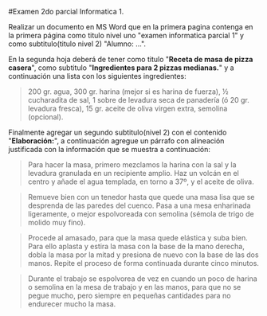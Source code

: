 #Examen 2do parcial Informatica 1.

Realizar un documento en MS Word que en la primera pagina contenga en la primera página como titulo nivel uno "examen informatica parcial 1" y como subtitulo(titulo nivel 2) "Alumno: ...".

En la segunda hoja deberá de tener como titulo "**Receta de masa de pizza casera**", como subtitulo "**Ingredientes para 2 pizzas medianas.**" y a continuación una lista con los siguientes ingredientes:

> 200 gr. agua, 300 gr. harina (mejor si es harina de fuerza), ½ cucharadita de sal, 1 sobre de levadura seca de panadería (ó 20 gr. levadura fresca), 15
 gr. aceite de oliva virgen extra, semolina (opcional).

Finalmente agregar un segundo subtitulo(nivel 2) con el contenido "**Elaboración:**", a continuación agregue un párrafo con alineación justificada con la información que se muestra a continuación:

> Para hacer la masa, primero mezclamos la harina con la sal y la levadura granulada en un recipiente amplio. Haz un volcán en el centro y añade el agua templada, en torno a 37º, y el aceite de oliva.


> Remueve bien con un tenedor hasta que quede una masa lisa que se desprenda de las paredes del cuenco. Pasa a una mesa enharinada ligeramente, o mejor espolvoreada con semolina (sémola de trigo de molido muy fino).


> Procede al amasado, para que la masa quede elástica y suba bien. Para ello aplasta y estira la masa con la base de la mano derecha, dobla la masa por la mitad y presiona de nuevo con la base de las dos manos. Repite el proceso de forma continuada durante cinco minutos.

> Durante el trabajo se espolvorea de vez en cuando un poco de harina o semolina en la mesa de trabajo y en las manos, para que no se pegue mucho, pero siempre en pequeñas cantidades para no endurecer mucho la masa.

